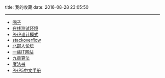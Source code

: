 title: 我的收藏
date: 2016-08-28 23:05:50

---
- [圈子](https://luuman.github.io/FrontEndGuide/V1/index.html)  
- [在线测试环境](http://www.dooccn.com/php5.6/)
- [PHP设计模式](https://phptherightway.golaravel.com/pages/Design-Patterns.html)
- [stackoverflow](https://stackoverflow.com/)
- [北邮人论坛](https://bbs.byr.cn/#!default)
- [一些IT网站](https://www.zhihu.com/question/26155575)
- [九章算法](http://www.jiuzhang.com/)
- [魔法书](https://leunggeorge.gitbooks.io/grimoire/content/)
- [PHP5中文手册](https://pan.baidu.com/s/1tJ6RVb07if105CmQWXJ_dg)





<!-- ## 赞助
感谢赞助^_^

<img src="https://raw.githubusercontent.com/LeungGeorge/assets/master/images/20190905205418.png" width="30%" height="30%"> -->
